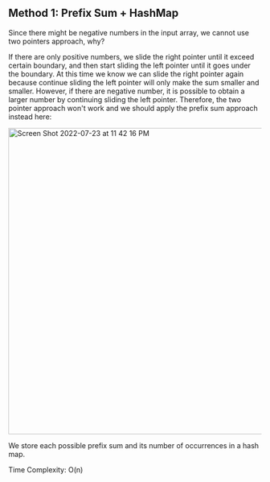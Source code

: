 ## Method 1: Prefix Sum + HashMap

Since there might be negative numbers in the input array, we cannot use two pointers approach, why?

If there are only positive numbers, we slide the right pointer until it exceed certain boundary, and then start sliding the left pointer until it goes under the boundary. At this time we know we can slide the right pointer again because continue sliding the left pointer will only make the sum smaller and smaller. However, if there are negative number, it is possible to obtain a larger number by continuing sliding the left pointer. Therefore, the two pointer approach won't work and we should apply the prefix sum approach instead here:

<img width="609" alt="Screen Shot 2022-07-23 at 11 42 16 PM" src="https://user-images.githubusercontent.com/106039830/180658103-6d15c331-1e60-45f4-8c76-a5c864f4b4d9.png">

We store each possible prefix sum and its number of occurrences in a hash map.

Time Complexity: O(n)
